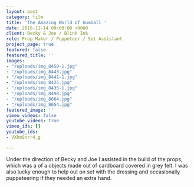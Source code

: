 ```yaml
---
layout: post
category: film
title: 'The Amazing World of Gumball '
date: 2016-11-14 00:00:00 +0000
client: Becky & Joe / Blink Ink
role: Prop Maker / Puppeteer / Set Assistant
project_page: true
featured: false
featured_title: ''
images:
- "/uploads/img_8450-1.jpg"
- "/uploads/img_8443.jpg"
- "/uploads/img_8441-1.jpg"
- "/uploads/img_8425.jpg"
- "/uploads/img_8435-1.jpg"
- "/uploads/img_8498.jpg"
- "/uploads/img_8664.jpg"
- "/uploads/img_8654.jpg"
featured_image: ''
vimeo_videos: false
youtube_videos: true
vimeo_ids: []
youtube_ids:
- VXhmSnrr4_g

---
```

Under the direction of Becky and Joe I assisted in the build of the props, which was a of a objects made out of cardboard covered in grey felt. I was also lucky enough to help out on set with the dressing and occasionally puppeteering if they needed an extra hand. 